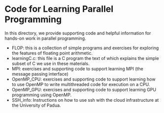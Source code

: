 # Code for Learning Parallel Programming

In this directory, we provide supporting code and helpful information for hands-on work in parallel programming.
* FLOP: this is a collection of simple programs and exercises for exploring the features of floating point arithmetic.
* learningC.c: this file is a C program the text of which explains the simple subset of C we use in these materials.
* MPI: exercises and supporting code to support learning MPI (the message passing interface)
* OpenMP\_CPU: exercises and supporting code to support learning how to use OpenMP to write multithreaded code for execution on a CPU.
* OpenMP\_GPU: exercises and supporting code to support learning GPU programming using OpenMP.
* SSH\_info: Instructions on how to use ssh with the cloud infrastructure at the University of Padua.


